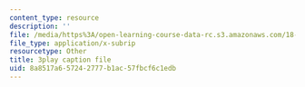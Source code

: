 ```yaml
---
content_type: resource
description: ''
file: /media/https%3A/open-learning-course-data-rc.s3.amazonaws.com/18-s096-topics-in-mathematics-with-applications-in-finance-fall-2013/8a8517a657242777b1ac57fbcf6c1edb_nmehlS-8b3Y.srt
file_type: application/x-subrip
resourcetype: Other
title: 3play caption file
uid: 8a8517a6-5724-2777-b1ac-57fbcf6c1edb
---
```

